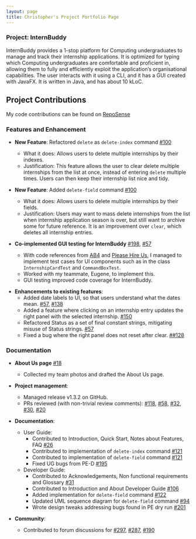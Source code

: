 ```yaml
---
layout: page
title: Christopher's Project Portfolio Page
---
```


### Project: InternBuddy

InternBuddy provides a 1-stop platform for Computing undergraduates to manage and track their internship applications. It is optimized for typing which Computing undergraduates are comfortable and proficient in, allowing them to fully and efficiently exploit the application’s organisational capabilities.
The user interacts with it using a CLI, and it has a GUI created with JavaFX. It is written in Java, and has about 10 kLoC.

## Project Contributions
My code contributions can be found on 
[RepoSense](https://nus-cs2103-ay2223s2.github.io/tp-dashboard/?search=potty10&breakdown=true)


### Features and Enhancement

* **New Feature**: Refactored `delete` as `delete-index` command [#100](https://github.com/AY2223S2-CS2103T-T14-3/tp/pull/100)
  * What it does: Allows users to delete multiple internships by their indexes.
  * Justification: This feature allows the user to clear delete multiple internships from the list at once, instead of entering `delete` multiple times. Users can then
  keep their internship list nice and tidy.
* **New Feature**: Added `delete-field` command [#100](https://github.com/AY2223S2-CS2103T-T14-3/tp/pull/100)
  * What it does: Allows users to delete multiple internships by their fields.
  * Justification: Users may want to mass delete internships from the list when internship application season is over, but still want to archive some for future reference. It is an improvement over `clear`, which deletes all internship entries.

* **Co-implemented GUI testing for InternBuddy**
  [\#198](https://github.com/AY2223S2-CS2103T-T14-3/tp/pull/198),
  [\#57](https://github.com/AY2223S2-CS2103T-T14-3/tp/pull/57)
  * With code references from [AB4](https://github.com/se-edu/addressbook-level4)
    and [Please Hire Us](https://github.com/AY2223S1-CS2103T-W17-4/tp), I managed to implement
    test cases for UI components such as in the class `InternshipCardTest` and `CommandBoxTest`.
  * Worked with my teammate, Eugene, to implement this.
  * GUI testing improved code coverage for InternBuddy.

<div style="page-break-after: always;"></div>

* **Enhancements to existing features**:
  * Added date labels to UI, so that users understand what the dates mean. [\#57](https://github.com/AY2223S2-CS2103T-T14-3/tp/pull/57), [\#138](https://github.com/AY2223S2-CS2103T-T14-3/tp/pull/138)
  * Added a feature where clicking on an internship entry updates the right panel with the selected internship. [\#150](https://github.com/AY2223S2-CS2103T-T14-3/tp/pull/150)
  * Refactored Status as a set of final constant strings, mitigating misuse of Status strings.  [\#57](https://github.com/AY2223S2-CS2103T-T14-3/tp/pull/57)
  * Fixed a bug where the right panel does not reset after clear. [\##128](https://github.com/AY2223S2-CS2103T-T14-3/tp/pull/128)

### Documentation

* **About Us page**
  [\#18](https://github.com/AY2223S2-CS2103T-T14-3/tp/pull/18)
  * Collected my team photos and drafted the About Us page.

* **Project management**:
  * Managed release v1.3.2 on GitHub.
  * PRs reviewed (with non-trivial review comments): 
  [\#118](https://github.com/AY2223S2-CS2103T-T14-3/tp/pull/118),
  [\#58](https://github.com/AY2223S2-CS2103T-T14-3/tp/pull/58), 
  [\#32](https://github.com/AY2223S2-CS2103T-T14-3/tp/pull/32), 
  [\#30](https://github.com/AY2223S2-CS2103T-T14-3/tp/pull/30), 
  [\#20](https://github.com/AY2223S2-CS2103T-T14-3/tp/pull/20)

* **Documentation**:
  * User Guide:
    * Contributed to Introduction, Quick Start, Notes about Features, FAQ [\#26](https://github.com/AY2223S2-CS2103T-T14-3/tp/pull/26)
    * Contributed to implementation of `delete-index` command [\#121](https://github.com/AY2223S2-CS2103T-T14-3/tp/pull/121)
    * Contributed to implementation of `delete-field` command [\#121](https://github.com/AY2223S2-CS2103T-T14-3/tp/pull/121)
    * Fixed UG bugs from PE-D [#195](https://github.com/AY2223S2-CS2103T-T14-3/tp/pull/195)
  * Developer Guide:
    * Contributed to Acknowledgements, Non functional requirements and Glossary [\#31](https://github.com/AY2223S2-CS2103T-T14-3/tp/pull/31)
    * Contributed to Introduction and About Developer Guide [\#106](https://github.com/AY2223S2-CS2103T-T14-3/tp/pull/106)
    * Added implementation for `delete-field` command [#122](https://github.com/AY2223S2-CS2103T-T14-3/tp/pull/122)
    * Updated UML sequence diagram for `delete-field` command [#94](https://github.com/AY2223S2-CS2103T-T14-3/tp/pull/94)
    * Wrote design tweaks addressing bugs found in PE dry run [#201](https://github.com/AY2223S2-CS2103T-T14-3/tp/pull/201)
    
* **Community**:
  * Contributed to forum discussions for 
  [\#297](https://github.com/nus-cs2103-AY2223S2/forum/issues/297), 
  [\#287](https://github.com/nus-cs2103-AY2223S2/forum/issues/287), 
  [\#190](https://github.com/nus-cs2103-AY2223S2/forum/issues/190)



